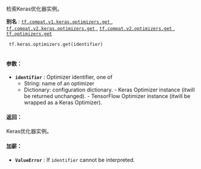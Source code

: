 检索Keras优化器实例。

**别名** : [ `tf.compat.v1.keras.optimizers.get` ](/api_docs/python/tf/keras/optimizers/get), [ `tf.compat.v2.keras.optimizers.get` ](/api_docs/python/tf/keras/optimizers/get), [ `tf.compat.v2.optimizers.get` ](/api_docs/python/tf/keras/optimizers/get), [ `tf.optimizers.get` ](/api_docs/python/tf/keras/optimizers/get)

```
 tf.keras.optimizers.get(identifier)
 
```

#### 参数：
- **`identifier`** : Optimizer identifier, one of
    - String: name of an optimizer
    - Dictionary: configuration dictionary. - Keras Optimizer instance (itwill be returned unchanged). - TensorFlow Optimizer instance (itwill be wrapped as a Keras Optimizer).


#### 返回：
Keras优化器实例。

#### 加薪：
- **`ValueError`** : If  `identifier`  cannot be interpreted.

